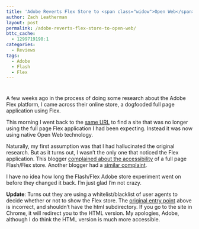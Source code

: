 ```yaml
---
title: 'Adobe Reverts Flex Store to <span class="widow">Open Web</span>'
author: Zach Leatherman
layout: post
permalink: /adobe-reverts-flex-store-to-open-web/
bttc_cache:
  - 1299719198:1
categories:
  - Reviews
tags:
  - Adobe
  - Flash
  - Flex
---
```

# 

A few weeks ago in the process of doing some research about the Adobe Flex platform, I came across their online store, a dogfooded full page application using Flex.

This morning I went back to the [same URL][1] to find a site that was no longer using the full page Flex application I had been expecting. Instead it was now using native Open Web technology.

 [1]: https://store1.adobe.com/cfusion/store/html/index.cfm?store=OLS-US&#

Naturally, my first assumption was that I had hallucinated the original research. But as it turns out, I wasn’t the only one that noticed the Flex application. This blogger [complained about the accessibility][2] of a full page Flash/Flex store. Another blogger had a [similar complaint][3].

 [2]: http://www.cfinternals.org/blog/2007/06/adobes_flashfle.html
 [3]: http://www.abdulqabiz.com/blog/archives/adobe/adobe_store_is_still.php

I have no idea how long the Flash/Flex Adobe store experiment went on before they changed it back. I’m just glad I’m not crazy.

**Update**: Turns out they are using a whitelist/blacklist of user agents to decide whether or not to show the Flex store. The [original entry point][4] above is incorrect, and shouldn’t have the html subdirectory. If you go to the site in Chrome, it will redirect you to the HTML version. My apologies, Adobe, although I do think the HTML version is much more accessible.

 [4]: https://store1.adobe.com/cfusion/store/index.cfm